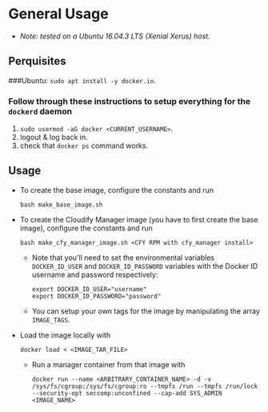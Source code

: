 # General Usage
 - _Note: tested on a Ubuntu 16.04.3 LTS (Xenial Xerus) host._
 
## Perquisites
###Ubuntu:
`sudo apt install -y docker.io`.

### Follow through these instructions to setup everything for the `dockerd` daemon
1. `sudo usermod -aG docker <CURRENT_USERNAME>`.
1. logout & log back in.
1. check that `docker ps` command works.

## Usage
- To create the base image, configure the constants and run
    ```
    bash make_base_image.sh
    ```

- To create the Cloudify Manager image (you have to first create the base image), configure the constants and run 
    ```
    bash make_cfy_manager_image.sh <CFY RPM with cfy_manager install>
    ``` 
  - Note that you'll need to set the environmental variables `DOCKER_ID_USER` and `DOCKER_ID_PASSWORD` variables with the Docker ID username and password respectively:
	  ```
	  export DOCKER_ID_USER="username"
	  export DOCKER_ID_PASSWORD="password"
	  ```
  - You can setup your own tags for the image by manipulating the array `IMAGE_TAGS`.
- Load the image locally with
  ```
  docker load < <IMAGE_TAR_FILE>
  ```
  - Run a manager container from that image with
    ```
    docker run --name <ARBITRARY_CONTAINER_NAME> -d -v /sys/fs/cgroup:/sys/fs/cgroup:ro --tmpfs /run --tmpfs /run/lock --security-opt seccomp:unconfined --cap-add SYS_ADMIN <IMAGE_NAME>
    ```
